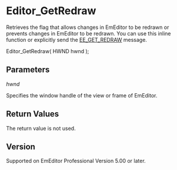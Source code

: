 # Editor\_GetRedraw

Retrieves the flag that allows changes in EmEditor to be redrawn or prevents changes in EmEditor to be redrawn. You can use this inline function or explicitly send the
[EE\_GET\_REDRAW](../message/ee_get_redraw) message.

Editor\_GetRedraw( HWND hwnd );

## Parameters

_hwnd_

Specifies the window handle of the view or frame of EmEditor.

## Return Values

The return value is not used.

## Version

Supported on EmEditor Professional Version 5.00 or later.
